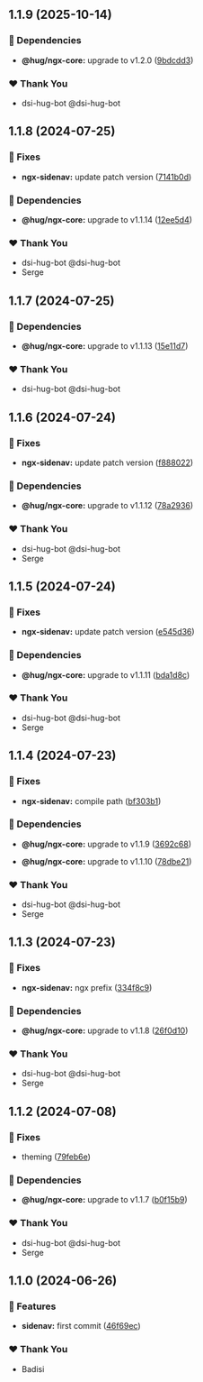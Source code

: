 ## 1.1.9 (2025-10-14)


### 🌱 Dependencies

- **@hug/ngx-core:** upgrade to v1.2.0 ([9bdcdd3](https://github.com/DSI-HUG/ngx-components/commit/9bdcdd3))


### ❤️  Thank You

- dsi-hug-bot @dsi-hug-bot

## 1.1.8 (2024-07-25)

### 🐛 Fixes

-   **ngx-sidenav:** update patch version ([7141b0d](https://github.com/DSI-HUG/ngx-components/commit/7141b0d))

### 🌱 Dependencies

-   **@hug/ngx-core:** upgrade to v1.1.14 ([12ee5d4](https://github.com/DSI-HUG/ngx-components/commit/12ee5d4))

### ❤️ Thank You

-   dsi-hug-bot @dsi-hug-bot
-   Serge

## 1.1.7 (2024-07-25)

### 🌱 Dependencies

-   **@hug/ngx-core:** upgrade to v1.1.13 ([15e11d7](https://github.com/DSI-HUG/ngx-components/commit/15e11d7))

### ❤️ Thank You

-   dsi-hug-bot @dsi-hug-bot

## 1.1.6 (2024-07-24)

### 🐛 Fixes

-   **ngx-sidenav:** update patch version ([f888022](https://github.com/DSI-HUG/ngx-components/commit/f888022))

### 🌱 Dependencies

-   **@hug/ngx-core:** upgrade to v1.1.12 ([78a2936](https://github.com/DSI-HUG/ngx-components/commit/78a2936))

### ❤️ Thank You

-   dsi-hug-bot @dsi-hug-bot
-   Serge

## 1.1.5 (2024-07-24)

### 🐛 Fixes

-   **ngx-sidenav:** update patch version ([e545d36](https://github.com/DSI-HUG/ngx-components/commit/e545d36))

### 🌱 Dependencies

-   **@hug/ngx-core:** upgrade to v1.1.11 ([bda1d8c](https://github.com/DSI-HUG/ngx-components/commit/bda1d8c))

### ❤️ Thank You

-   dsi-hug-bot @dsi-hug-bot
-   Serge

## 1.1.4 (2024-07-23)

### 🐛 Fixes

-   **ngx-sidenav:** compile path ([bf303b1](https://github.com/DSI-HUG/ngx-components/commit/bf303b1))

### 🌱 Dependencies

-   **@hug/ngx-core:** upgrade to v1.1.9 ([3692c68](https://github.com/DSI-HUG/ngx-components/commit/3692c68))

-   **@hug/ngx-core:** upgrade to v1.1.10 ([78dbe21](https://github.com/DSI-HUG/ngx-components/commit/78dbe21))

### ❤️ Thank You

-   dsi-hug-bot @dsi-hug-bot
-   Serge

## 1.1.3 (2024-07-23)

### 🐛 Fixes

-   **ngx-sidenav:** ngx prefix ([334f8c9](https://github.com/DSI-HUG/ngx-components/commit/334f8c9))

### 🌱 Dependencies

-   **@hug/ngx-core:** upgrade to v1.1.8 ([26f0d10](https://github.com/DSI-HUG/ngx-components/commit/26f0d10))

### ❤️ Thank You

-   dsi-hug-bot @dsi-hug-bot
-   Serge

## 1.1.2 (2024-07-08)

### 🐛 Fixes

-   theming ([79feb6e](https://github.com/DSI-HUG/ngx-components/commit/79feb6e))

### 🌱 Dependencies

-   **@hug/ngx-core:** upgrade to v1.1.7 ([b0f15b9](https://github.com/DSI-HUG/ngx-components/commit/b0f15b9))

### ❤️ Thank You

-   dsi-hug-bot @dsi-hug-bot
-   Serge

## 1.1.0 (2024-06-26)

### 🚀 Features

-   **sidenav:** first commit ([46f69ec](https://github.com/DSI-HUG/ngx-components/commit/46f69ec))

### ❤️ Thank You

-   Badisi
